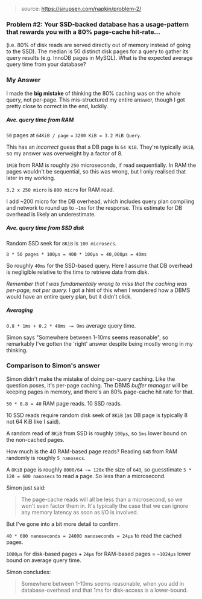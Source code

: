> source: https://sirupsen.com/napkin/problem-2/

### Problem #2: Your SSD-backed database has a usage-pattern that rewards you with a 80% page-cache hit-rate... 

(i.e. 80% of disk reads are served directly out of memory instead of going to the SSD). 
The median is 50 distinct disk pages for a query to gather its query results (e.g. InnoDB pages in MySQL). 
What is the expected average query time from your database?

### My Answer

I made the **big mistake** of thinking the 80% caching was on the whole query, not per-page.
This mis-structured my entire answer, though I got pretty close to correct in the end, luckily.

##### Ave. query time from RAM

`50` pages at `64KiB / page` = `3200 KiB = 3.2 MiB Query`.

This has an _incorrect_ guess that a DB page is `64 KiB`. They're typically `8KiB`,
so my answer was overweight by a factor of 8.

`1MiB` from RAM is roughly `250` microseconds, if read sequentially.
In RAM the pages wouldn't be sequential, so this was wrong, but I only realised that
later in my working.

`3.2 x 250 micro` is `800 micro` for RAM read.

I add ~200 micro for the DB overhead, which includes query plan compiling
and network to round up to `~1ms` for the response. This estimate for DB overhead
is likely an underestimate.

##### Ave. query time from SSD disk

Random SSD seek for `8KiB` is `100 microsecs`.

`8 * 50 pages * 100µs = 400 * 100µs = 40,000µs = 40ms`

So roughly `40ms` for the SSD-based query. Here I assume that DB overhead is negligible
relative to the time to retrieve data from disk.

_Remember that I was fundamentally wrong to miss that the caching was per-page,
not per query._ I got a hint of this when I wondered how a DBMS would have an entire
query plan, but it didn't click.

##### Averaging

`0.8 * 1ms + 0.2 * 40ms ~= 9ms` average query time.

Simon says "Somewhere between 1-10ms seems reasonable", so remarkably I've
gotten the 'right' answer despite being mostly wrong in my thinking.

### Comparison to Simon's answer

Simon didn't make the mistake of doing per-query caching. Like the question
poses, it's per-page caching. The DBMS _buffer manager_ will be keeping pages in
memory, and there's an 80% page-cache hit rate for that.

`50 * 0.8 = 40` RAM page reads. 10 SSD reads.

10 SSD reads require random disk seek of `8KiB` (as DB page is typically 8 not 64 KiB like I said).

A random read of `8KiB` from SSD is roughly `100µs`, so `1ms` lower bound on the non-cached pages.

How much is the 40 RAM-based page reads? Reading `64B` from RAM randomly is roughly `5 nanosecs`.

A `8KiB` page is roughly `8000/64 ~= 120x` the size of `64B`, so guesstimate `5 * 120 = 600 nanosecs`
to read a page. So less than a microsecond.

Simon just said: 

> The page-cache reads will all be less than a microsecond, so we won't even factor them in.
> It's typically the case that we can ignore any memory latency as soon as I/O is involved.

But I've gone into a bit more detail to confirm.

`40 * 600 nanoseconds = 24000 nanoseconds = 24µs` to read the cached pages.

`1000µs` for disk-based pages + `24µs` for RAM-based pages = `~1024µs` lower bound on average query time.

Simon concludes:

> Somewhere between 1-10ms seems reasonable, when you add in database-overhead
> and that 1ms for disk-access is a lower-bound.
